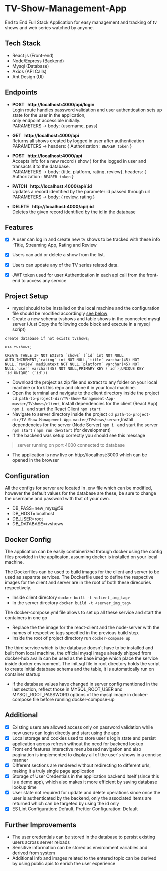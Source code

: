 # TV-Show-Management-App
End to End Full Stack Application for easy management and tracking of tv shows and web series watched by anyone.

## Tech Stack

- React js (Front-end)
- Node/Express (Backend)
- Mysql (Database)
- Axios (API Calls)
- Ant Design (UI)

## Endpoints

- <b>POST &nbsp; http://localhost:4000/api/login</b> </br> 
Login route handles password validation and user authentication sets up state for the user in the application,</br> only endpoint accessible initially. </br>
PARAMETERS ->  body: {username, pass}

- **GET &nbsp; http://localhost:4000/api** </br>
Returns all shows created by logged in user after authentication </br>
PARAMETERS -> headers: { Authorization : `BEARER token` }
 
- **POST &nbsp; http://localhost:4000/api** </br>
Accepts info for a new record ( show ) for the logged in user and transacts it to the database. </br>
PARAMETERS -> body: {title, platform, rating, review}, headers: { Authorization : `BEARER token` }

- **PATCH &nbsp; http://localhost:4000/api/:id** </br>
Updates a record identified by the parameter id passed through url </br>
PARAMETERS -> body: { review, rating }

- **DELETE &nbsp; http://localhost:4000/api/:id** </br>
Deletes the given record identified by the id in the database


## Features

- [x]	A user can log in and create new tv shows to be tracked with these info -Title, Streaming App, Rating and Review
- [x]	Users can add or delete a show from the list. 
- [x]	Users can update any of the TV series related data.
- [x]	JWT token used for user Authentication in each api call from the front-end to access any service 


## Project Setup

-  mysql should to be installed on the local machine and the configuration file should be modified accordingly [see below](#configuration)
- Create a new schema tvshows and table shows in the connected mysql server (Just Copy the following code block and execute in a mysql script)
``` 
create database if not exists tvshows;

use tvshows;

CREATE TABLE IF NOT EXISTS `shows` (`id` int NOT NULL AUTO_INCREMENT,`rating` int NOT NULL,`title` varchar(45) NOT NULL,`review` mediumtext NOT NULL,`platform` varchar(45) NOT NULL,`user` varchar(45) NOT NULL,PRIMARY KEY (`id`),UNIQUE KEY `id_UNIQUE` (`id`))
```
- Download the project as zip file and extract to any folder on your local machine or fork this repo and clone it in your local machine.
- Open the terminal and navigate to the client directory inside the project `cd path-to-project-dir/TV-Show-Management-App-master/TVshows/client`, Install dependencies for the client (React App) `npm i ` and start the React Client `npm start`
- Navigate to server directory inside the project `cd path-to-project-dir/TV-Show-Management-App-master/TVshows/server`,Install dependencies for the server (Node Server) `npm i ` and start the server `npm start` / `npm run devStart` (for development)
- If the backend was setup correctly you should see this message
> server running on port 4000
> connected to database
- The application is now live on http://localhost:3000 which can be opened in the browser

## Configuration 

All the configs for server are located in .env file which can be modified, however the default values for the database are these, be sure to change the username and password with that of your own.

- DB_PASS=new_mys@59
- DB_HOST=localhost
- DB_USER=root
- DB_DATABASE=tvshows

## Docker Config

The application can be easily containerized through docker using the config files provided in the applicaton, assuming docker is installed on your local machine.

The Dockerfiles can be used to build images for the client and server to be used as separate services. The Dockerfile used to define the respective images for the client and server are in the root of both these direcories respectively.
- Inside client directory `docker built -t <client_img_tag>`
- In the server directory `docker build -t <server_img_tag>`

The docker-compose.yml file allows to set up all these service and start the containers in one go
- Replace the the image for the react-client and the node-server with the names of respective tags specified in the previous build step. 
- Inside the root of project directory run `docker-compose up`

The third service which is the database doesn't have to be installed and built from local machine, the official mysql image already shipped from docker-hub availa can be used as the base image which place the service inside docker environment. The init.sql file in root directory holds the script to create initial database schema and the table, it is automatically run on container startup
- If the database values have changed in server config mentioned in the last section, reflect those in MYSQL_ROOT_USER and MYSQL_ROOT_PASSWORD options of the mysql image in docker-compose file before running docker-compose-up


## Additional

- [x] Existing users are allowed access only on password validation while new users can login directly and start using the app
- [x] Local storage and cookies used to store user's login state and persist application across refresh without the need for backend lookup
- [x] Front end features interactive menu based navigation and also pagination is implemented to display all of the user's shows in a concise manner
- [x] Different sections are rendered without redirecting to different urls, making it a truly single page application
- [x] Storage of User Credentials in the application backend itself (since this is a demo app), which also makes it more efficient by saving database lookup time
- [x] User state not required for update and delete operations since once the user is authenticated by the backend, only the associated items are returned which can be targeted by using the id only
- [x] ES Lint Configuration: Default, Prettier Configuration: Default  

## Further Improvements

- The user credentials can be stored in the database to persist existing users across server reloads
- Sensitive information can be stored as environment variables and derived from system
- Additional info and images related to the entered topic can be derived by using public apis to enrich the user experience
